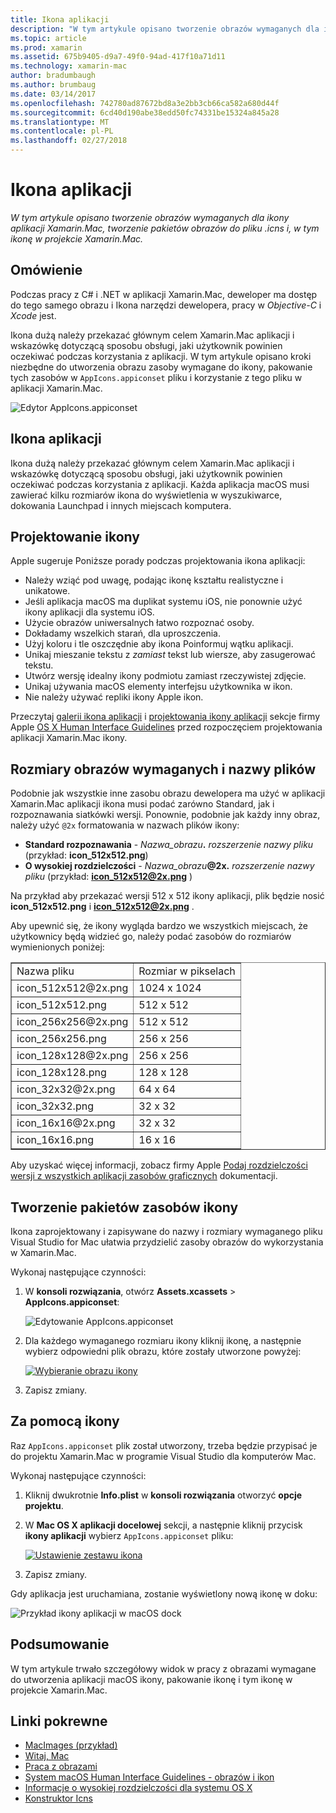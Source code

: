```yaml
---
title: Ikona aplikacji
description: "W tym artykule opisano tworzenie obrazów wymaganych dla ikony aplikacji Xamarin.Mac, tworzenie pakietów obrazów do pliku .icns i, w tym ikonę w projekcie Xamarin.Mac."
ms.topic: article
ms.prod: xamarin
ms.assetid: 675b9405-d9a7-49f0-94ad-417f10a71d11
ms.technology: xamarin-mac
author: bradumbaugh
ms.author: brumbaug
ms.date: 03/14/2017
ms.openlocfilehash: 742780ad87672bd8a3e2bb3cb66ca582a680d44f
ms.sourcegitcommit: 6cd40d190abe38edd50fc74331be15324a845a28
ms.translationtype: MT
ms.contentlocale: pl-PL
ms.lasthandoff: 02/27/2018
---
```

# <a name="application-icon"></a>Ikona aplikacji

_W tym artykule opisano tworzenie obrazów wymaganych dla ikony aplikacji Xamarin.Mac, tworzenie pakietów obrazów do pliku .icns i, w tym ikonę w projekcie Xamarin.Mac._


## <a name="overview"></a>Omówienie

Podczas pracy z C# i .NET w aplikacji Xamarin.Mac, deweloper ma dostęp do tego samego obrazu i Ikona narzędzi dewelopera, pracy w *Objective-C* i *Xcode* jest.

Ikona dużą należy przekazać głównym celem Xamarin.Mac aplikacji i wskazówkę dotyczącą sposobu obsługi, jaki użytkownik powinien oczekiwać podczas korzystania z aplikacji. W tym artykule opisano kroki niezbędne do utworzenia obrazu zasoby wymagane do ikony, pakowanie tych zasobów w `AppIcons.appiconset` pliku i korzystanie z tego pliku w aplikacji Xamarin.Mac.

![Edytor AppIcons.appiconset](app-icon-images/intro01.png "AppIcons.appiconset edytora")


## <a name="application-icon"></a>Ikona aplikacji

Ikona dużą należy przekazać głównym celem Xamarin.Mac aplikacji i wskazówkę dotyczącą sposobu obsługi, jaki użytkownik powinien oczekiwać podczas korzystania z aplikacji. Każda aplikacja macOS musi zawierać kilku rozmiarów ikona do wyświetlenia w wyszukiwarce, dokowania Launchpad i innych miejscach komputera.


## <a name="designing-the-icon"></a>Projektowanie ikony

Apple sugeruje Poniższe porady podczas projektowania ikona aplikacji:

- Należy wziąć pod uwagę, podając ikonę kształtu realistyczne i unikatowe.
- Jeśli aplikacja macOS ma duplikat systemu iOS, nie ponownie użyć ikony aplikacji dla systemu iOS.
- Użycie obrazów uniwersalnych łatwo rozpoznać osoby.
- Dokładamy wszelkich starań, dla uproszczenia.
- Użyj koloru i tle oszczędnie aby ikona Poinformuj wątku aplikacji.
- Unikaj mieszanie tekstu z _zamiast_ tekst lub wiersze, aby zasugerować tekstu.
- Utwórz wersję idealny ikony podmiotu zamiast rzeczywistej zdjęcie.
- Unikaj używania macOS elementy interfejsu użytkownika w ikon.
- Nie należy używać repliki ikony Apple ikon.

Przeczytaj [galerii ikona aplikacji](https://developer.apple.com/library/mac/documentation/UserExperience/Conceptual/OSXHIGuidelines/Gallery.html#//apple_ref/doc/uid/20000957-CH88-SW1) i [projektowania ikony aplikacji](https://developer.apple.com/library/mac/documentation/UserExperience/Conceptual/OSXHIGuidelines/Designing.html#//apple_ref/doc/uid/20000957-CH87-SW1) sekcje firmy Apple [OS X Human Interface Guidelines](https://developer.apple.com/library/mac/documentation/UserExperience/Conceptual/OSXHIGuidelines/) przed rozpoczęciem projektowania aplikacji Xamarin.Mac ikony.


## <a name="required-image-sizes-and-filenames"></a>Rozmiary obrazów wymaganych i nazwy plików

Podobnie jak wszystkie inne zasobu obrazu dewelopera ma użyć w aplikacji Xamarin.Mac aplikacji ikona musi podać zarówno Standard, jak i rozpoznawania siatkówki wersji. Ponownie, podobnie jak każdy inny obraz, należy użyć `@2x` formatowania w nazwach plików ikony:

- **Standard rozpoznawania**  - _Nazwa_obrazu_**.** _rozszerzenie nazwy pliku_ (przykład: **icon_512x512.png**)
- **O wysokiej rozdzielczości**  - _Nazwa_obrazu_**@2x.** _rozszerzenie nazwy pliku_ (przykład:  **icon_512x512@2x.png** )

Na przykład aby przekazać wersji 512 x 512 ikony aplikacji, plik będzie nosić **icon_512x512.png** i  **icon_512x512@2x.png** .

Aby upewnić się, że ikony wygląda bardzo we wszystkich miejscach, że użytkownicy będą widzieć go, należy podać zasobów do rozmiarów wymienionych poniżej:

<table width="100%" border="1px">
<tr>
    <td>Nazwa pliku</td>
    <td>Rozmiar w pikselach</td>
</tr>
<tr>
    <td>icon_512x512@2x.png</td>
    <td>1024 x 1024</td>
</tr>
<tr>
    <td>icon_512x512.png</td>
    <td>512 x 512</td>
</tr>
<tr>
    <td>icon_256x256@2x.png</td>
    <td>512 x 512</td>
</tr>
<tr>
    <td>icon_256x256.png</td>
    <td>256 x 256</td>
</tr>
<tr>
    <td>icon_128x128@2x.png</td>
    <td>256 x 256</td>
</tr>
<tr>
    <td>icon_128x128.png</td>
    <td>128 x 128</td>
</tr>
<tr>
    <td>icon_32x32@2x.png</td>
    <td>64 x 64</td>
</tr>
<tr>
    <td>icon_32x32.png</td>
    <td>32 x 32</td>
</tr>
<tr>
    <td>icon_16x16@2x.png</td>
    <td>32 x 32</td>
</tr>
<tr>
    <td>icon_16x16.png</td>
    <td>16 x 16</td>
</tr>
</table>

Aby uzyskać więcej informacji, zobacz firmy Apple [Podaj rozdzielczości wersji z wszystkich aplikacji zasobów graficznych](https://developer.apple.com/library/mac/documentation/GraphicsAnimation/Conceptual/HighResolutionOSX/Optimizing/Optimizing.html#//apple_ref/doc/uid/TP40012302-CH7-SW3) dokumentacji.


## <a name="packaging-the-icon-resources"></a>Tworzenie pakietów zasobów ikony

Ikona zaprojektowany i zapisywane do nazwy i rozmiary wymaganego pliku Visual Studio for Mac ułatwia przydzielić zasoby obrazów do wykorzystania w Xamarin.Mac.

Wykonaj następujące czynności:

1. W **konsoli rozwiązania**, otwórz **Assets.xcassets** > **AppIcons.appiconset**: 

    ![Edytowanie AppIcons.appiconset](app-icon-images/intro01.png "edycji AppIcons.appiconset")
2. Dla każdego wymaganego rozmiaru ikony kliknij ikonę, a następnie wybierz odpowiedni plik obrazu, które zostały utworzone powyżej: 

    [![Wybieranie obrazu ikony](app-icon-images/intro02.png "Wybieranie obrazu ikony")](app-icon-images/intro02-large.png)
3. Zapisz zmiany.


## <a name="using-the-icon"></a>Za pomocą ikony

Raz `AppIcons.appiconset` plik został utworzony, trzeba będzie przypisać je do projektu Xamarin.Mac w programie Visual Studio dla komputerów Mac.

Wykonaj następujące czynności:

1. Kliknij dwukrotnie **Info.plist** w **konsoli rozwiązania** otworzyć **opcje projektu**.
2. W **Mac OS X aplikacji docelowej** sekcji, a następnie kliknij przycisk **ikony aplikacji** wybierz `AppIcons.appiconset` pliku: 

    [![Ustawienie zestawu ikona](app-icon-images/icon01.png "ustawienie zestawu ikon")](app-icon-images/icon01-large.png)
3. Zapisz zmiany.

Gdy aplikacja jest uruchamiana, zostanie wyświetlony nową ikonę w doku:

![Przykład ikony aplikacji w macOS dock](app-icon-images/icon04.png "przykładem ikonę aplikacji macOS dock")


## <a name="summary"></a>Podsumowanie

W tym artykule trwało szczegółowy widok w pracy z obrazami wymagane do utworzenia aplikacji macOS ikony, pakowanie ikonę i tym ikonę w projekcie Xamarin.Mac.


## <a name="related-links"></a>Linki pokrewne

- [MacImages (przykład)](https://developer.xamarin.com/samples/mac/MacImages/)
- [Witaj, Mac](~/mac/get-started/hello-mac.md)
- [Praca z obrazami](~/mac/app-fundamentals/image.md)
- [System macOS Human Interface Guidelines - obrazów i ikon](https://developer.apple.com/macos/human-interface-guidelines/icons-and-images/image-size-and-resolution/)
- [Informacje o wysokiej rozdzielczości dla systemu OS X](https://developer.apple.com/library/content/documentation/GraphicsAnimation/Conceptual/HighResolutionOSX/Introduction/Introduction.html)
- [Konstruktor Icns](https://itunes.apple.com/us/app/icns-builder/id554660130?mt=12)
